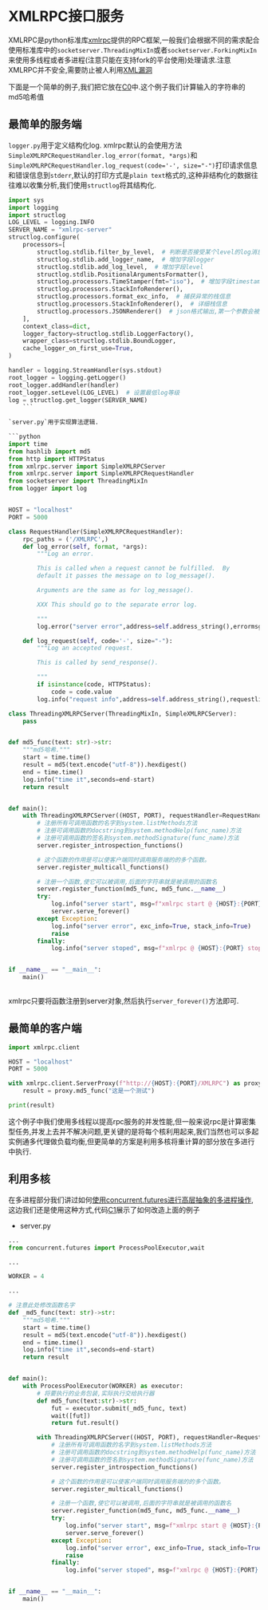 
# XMLRPC接口服务



XMLRPC是python标准库[xmlrpc](https://docs.python.org/zh-cn/3/library/xmlrpc.html)提供的RPC框架,一般我们会根据不同的需求配合使用标准库中的`socketserver.ThreadingMixIn`或者`socketserver.ForkingMixIn`来使用多线程或者多进程(注意只能在支持fork的平台使用)处理请求.注意XMLRPC并不安全,需要防止被人利用[XML漏洞](https://docs.python.org/zh-cn/3/library/xml.html#xml-vulnerabilities)


下面是一个简单的例子,我们把它放在[C0](https://github.com/TutorialForPython/python-io/tree/master/%E6%8E%A5%E5%8F%A3%E6%9C%8D%E5%8A%A1/RPC%E6%9C%8D%E5%8A%A1/code/XMLRPC%E6%8E%A5%E5%8F%A3%E6%9C%8D%E5%8A%A1/C0)中.这个例子我们计算输入的字符串的md5哈希值


## 最简单的服务端

`logger.py`用于定义结构化log. xmlrpc默认的会使用方法`SimpleXMLRPCRequestHandler.log_error(format, *args)`和`SimpleXMLRPCRequestHandler.log_request(code='-', size="-")`打印请求信息和错误信息到`stderr`,默认的打印方式是`plain text`格式的,这种非结构化的数据往往难以收集分析,我们使用`structlog`将其结构化.

```python
import sys
import logging
import structlog
LOG_LEVEL = logging.INFO
SERVER_NAME = "xmlrpc-server"
structlog.configure(
    processors=[
        structlog.stdlib.filter_by_level,  # 判断是否接受某个level的log消息
        structlog.stdlib.add_logger_name,  # 增加字段logger
        structlog.stdlib.add_log_level,  # 增加字段level
        structlog.stdlib.PositionalArgumentsFormatter(),
        structlog.processors.TimeStamper(fmt="iso"),  # 增加字段timestamp且使用iso格式输出
        structlog.processors.StackInfoRenderer(),
        structlog.processors.format_exc_info,  # 捕获异常的栈信息
        structlog.processors.StackInfoRenderer(),  # 详细栈信息
        structlog.processors.JSONRenderer()  # json格式输出,第一个参数会被放入event字段
    ],
    context_class=dict,
    logger_factory=structlog.stdlib.LoggerFactory(),
    wrapper_class=structlog.stdlib.BoundLogger,
    cache_logger_on_first_use=True,
)

handler = logging.StreamHandler(sys.stdout)
root_logger = logging.getLogger()
root_logger.addHandler(handler)
root_logger.setLevel(LOG_LEVEL)  # 设置最低log等级
log = structlog.get_logger(SERVER_NAME)
    ```
        
`server.py`用于实现算法逻辑.

```python
import time
from hashlib import md5
from http import HTTPStatus
from xmlrpc.server import SimpleXMLRPCServer
from xmlrpc.server import SimpleXMLRPCRequestHandler
from socketserver import ThreadingMixIn
from logger import log


HOST = "localhost"
PORT = 5000

class RequestHandler(SimpleXMLRPCRequestHandler):
    rpc_paths = ('/XMLRPC',)
    def log_error(self, format, *args):
        """Log an error.

        This is called when a request cannot be fulfilled.  By
        default it passes the message on to log_message().

        Arguments are the same as for log_message().

        XXX This should go to the separate error log.

        """
        log.error("server error",address=self.address_string(),errormsg=format%args)

    def log_request(self, code='-', size="-"):
        """Log an accepted request.

        This is called by send_response().

        """
        if isinstance(code, HTTPStatus):
            code = code.value
        log.info("request info",address=self.address_string(),requestline=self.requestline, code=str(code), size=str(size))

class ThreadingXMLRPCServer(ThreadingMixIn, SimpleXMLRPCServer):
    pass


def md5_func(text: str)->str:
    """md5哈希."""
    start = time.time()
    result = md5(text.encode("utf-8")).hexdigest()
    end = time.time()
    log.info("time it",seconds=end-start)
    return result


def main():
    with ThreadingXMLRPCServer((HOST, PORT), requestHandler=RequestHandler, allow_none=True) as server:
        # 注册所有可调用函数的名字到system.listMethods方法
        # 注册可调用函数的docstring到system.methodHelp(func_name)方法
        # 注册可调用函数的签名到system.methodSignature(func_name)方法
        server.register_introspection_functions()

        # 这个函数的作用是可以使客户端同时调用服务端的的多个函数。
        server.register_multicall_functions()

        # 注册一个函数,使它可以被调用,后面的字符串就是被调用的函数名
        server.register_function(md5_func, md5_func.__name__)
        try:
            log.info("server start", msg=f"xmlrpc start @ {HOST}:{PORT}!")
            server.serve_forever()
        except Exception:
            log.info("server error", exc_info=True, stack_info=True)
            raise
        finally:
            log.info("server stoped", msg=f"xmlrpc @ {HOST}:{PORT} stoped!")


if __name__ == "__main__":
    main()
    
```

xmlrpc只要将函数注册到server对象,然后执行`server_forever()`方法即可.

## 最简单的客户端


```python
import xmlrpc.client

HOST = "localhost"
PORT = 5000

with xmlrpc.client.ServerProxy(f"http://{HOST}:{PORT}/XMLRPC") as proxy:
    result = proxy.md5_func("这是一个测试")

print(result)
```


这个例子中我们使用多线程以提高rpc服务的并发性能,但一般来说rpc是计算密集型任务,并发上去并不解决问题,更关键的是将每个核利用起来,我们当然也可以多起实例通多代理做负载均衡,但更简单的方案是利用多核将重计算的部分放在多进行中执行.

## 利用多核

在多进程部分我们讲过如何[使用concurrent.futures进行高层抽象的多进程操作](http://blog.hszofficial.site/TutorialForPython/%E8%AF%AD%E6%B3%95%E7%AF%87/%E6%B5%81%E7%A8%8B%E6%8E%A7%E5%88%B6/%E5%A4%9A%E8%BF%9B%E7%A8%8B.html#%E4%BD%BF%E7%94%A8concurrentfutures%E8%BF%9B%E8%A1%8C%E9%AB%98%E5%B1%82%E6%8A%BD%E8%B1%A1%E7%9A%84%E5%A4%9A%E8%BF%9B%E7%A8%8B%E6%93%8D%E4%BD%9C),这边我们还是使用这种方式,代码[C1](https://github.com/TutorialForPython/python-io/tree/master/%E6%8E%A5%E5%8F%A3%E6%9C%8D%E5%8A%A1/RPC%E6%9C%8D%E5%8A%A1/code/XMLRPC%E6%8E%A5%E5%8F%A3%E6%9C%8D%E5%8A%A1/C1)展示了如何改造上面的例子

+ server.py

```python
...
from concurrent.futures import ProcessPoolExecutor,wait

...

WORKER = 4

...

# 注意此处修改函数名字
def _md5_func(text: str)->str:
    """md5哈希."""
    start = time.time()
    result = md5(text.encode("utf-8")).hexdigest()
    end = time.time()
    log.info("time it",seconds=end-start)
    return result


def main():
    with ProcessPoolExecutor(WORKER) as executor:
        # 将要执行的业务包装,实际执行交给执行器
        def md5_func(text:str)->str:
            fut = executor.submit(_md5_func, text)
            wait([fut])
            return fut.result()

        with ThreadingXMLRPCServer((HOST, PORT), requestHandler=RequestHandler, allow_none=True) as server:
            # 注册所有可调用函数的名字到system.listMethods方法
            # 注册可调用函数的docstring到system.methodHelp(func_name)方法
            # 注册可调用函数的签名到system.methodSignature(func_name)方法
            server.register_introspection_functions()

            # 这个函数的作用是可以使客户端同时调用服务端的的多个函数。
            server.register_multicall_functions()

            # 注册一个函数,使它可以被调用,后面的字符串就是被调用的函数名
            server.register_function(md5_func, md5_func.__name__)
            try:
                log.info("server start", msg=f"xmlrpc start @ {HOST}:{PORT}!")
                server.serve_forever()
            except Exception:
                log.info("server error", exc_info=True, stack_info=True)
                raise
            finally:
                log.info("server stoped", msg=f"xmlrpc @ {HOST}:{PORT} stoped!")


if __name__ == "__main__":
    main()
    
```
